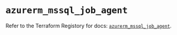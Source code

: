 # `azurerm_mssql_job_agent`

Refer to the Terraform Registory for docs: [`azurerm_mssql_job_agent`](https://registry.terraform.io/providers/hashicorp/azurerm/3.78.0/docs/resources/mssql_job_agent).
